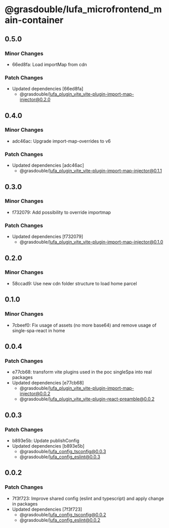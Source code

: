 # @grasdouble/lufa_microfrontend_main-container

## 0.5.0

### Minor Changes

- 66ed8fa: Load importMap from cdn

### Patch Changes

- Updated dependencies [66ed8fa]
  - @grasdouble/lufa_plugin_vite_vite-plugin-import-map-injector@0.2.0

## 0.4.0

### Minor Changes

- adc46ac: Upgrade import-map-overrides to v6

### Patch Changes

- Updated dependencies [adc46ac]
  - @grasdouble/lufa_plugin_vite_vite-plugin-import-map-injector@0.1.1

## 0.3.0

### Minor Changes

- f732079: Add possibility to override importmap

### Patch Changes

- Updated dependencies [f732079]
  - @grasdouble/lufa_plugin_vite_vite-plugin-import-map-injector@0.1.0

## 0.2.0

### Minor Changes

- 58ccad9: Use new cdn folder structure to load home parcel

## 0.1.0

### Minor Changes

- 7cbeef0: Fix usage of assets (no more base64) and remove usage of single-spa-react in home

## 0.0.4

### Patch Changes

- e77cb68: transform vite plugins used in the poc singleSpa into real packages
- Updated dependencies [e77cb68]
  - @grasdouble/lufa_plugin_vite_vite-plugin-import-map-injector@0.0.2
  - @grasdouble/lufa_plugin_vite_vite-plugin-react-preamble@0.0.2

## 0.0.3

### Patch Changes

- b893e5b: Update publishConfig
- Updated dependencies [b893e5b]
  - @grasdouble/lufa_config_tsconfig@0.0.3
  - @grasdouble/lufa_config_eslint@0.0.3

## 0.0.2

### Patch Changes

- 7f3f723: Improve shared config (eslint and typescript) and apply change in packages
- Updated dependencies [7f3f723]
  - @grasdouble/lufa_config_tsconfig@0.0.2
  - @grasdouble/lufa_config_eslint@0.0.2
